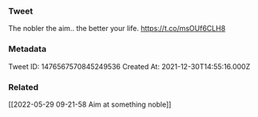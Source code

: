 ### Tweet
The nobler the aim.. the better your life. https://t.co/msOUf6CLH8

### Metadata
Tweet ID: 1476567570845249536
Created At: 2021-12-30T14:55:16.000Z

### Related
[[2022-05-29 09-21-58 Aim at something noble]]

